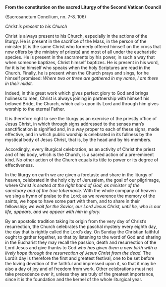 

**From the constitution on the sacred Liturgy of the Second Vatican Council**

(Sacrosanctum Concilium, nn. 7-8. 106)

_Christ is present to his Church_

Christ is always present to his Church, especially in the actions of the liturgy. He is present in the sacrifice of the Mass, in the person of the minister (it is the same Christ who formerly offered himself on the cross that now offers by the ministry of priests) and most of all under the eucharistic species. He is present in the sacraments by his power, in such a way that when someone baptizes, Christ himself baptizes. He is present in his word, for it is he himself who speaks when the holy Scriptures are read in the Church. Finally, he is present when the Church prays and sings, for he himself promised: _Where two or three are gathered in my name, I am there in their midst._

Indeed, in this great work which gives perfect glory to God and brings holiness to men, Christ is always joining in partnership with himself his beloved Bride, the Church, which calls upon its Lord and through him gives worship to the eternal Father.

It is therefore right to see the liturgy as an exercise of the priestly office of Jesus Christ, in which through signs addressed to the senses man’s sanctification is signified and, in a way proper to each of these signs, made effective, and in which public worship is celebrated in its fullness by the mystical body of Jesus Christ, that is, by the head and by his members.

Accordingly, every liturgical celebration, as an activity of Christ the priest and of his body, which is the Church, is a sacred action of a pre-eminent kind. No other action of the Church equals its title to power or its degree of effectiveness.

In the liturgy on earth we are given a foretaste and share in the liturgy of heaven, celebrated in the holy city of Jerusalem, the goal of our pilgrimage, where Christ _is seated at the right hand of God, as minister of the sanctuary and of the true tabernacle._ With the whole company of heaven we sing a hymn of praise to the Lord; as we reverence the memory of the saints, we hope to have some part with them, and to share in their fellowship; _we wait for the Savior, our Lord Jesus Christ, until he, who is our life, appears, and we appear with him in glory._

By an apostolic tradition taking its origin from the very day of Christ’s resurrection, the Church celebrates the paschal mystery every eighth day, the day that is rightly called the Lord’s day. On Sunday the Christian faithful ought to gather together, so that by listening to the word of God and sharing in the Eucharist they may recall the passion, death and resurrection of the Lord Jesus and give thanks to God _who has given them a new birth with a lively hope through the resurrection of Jesus Christ from the dead._ The Lord’s day is therefore the first and greatest festival, one to be set before the loving devotion of the faithful and impressed upon it, so that it may be also a day of joy and of freedom from work. Other celebrations must not take precedence over it, unless they are truly of the greatest importance, since it is the foundation and the kernel of the whole liturgical year.

